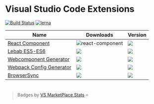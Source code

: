 # Visual Studio Code Extensions

[![Build Status](https://travis-ci.org/remicass/vscode-exts.svg?branch=master)](https://travis-ci.org/remicass/vscode-exts)
[![lerna](https://img.shields.io/badge/maintained%20with-lerna-cc00ff.svg)](https://lernajs.io/)

| Name  | Downloads  | Version |
|---|---|---|
|[React Component][1]   | ![react-component](https://vsmarketplacebadge.jeremyrajan.com/v1/VSMarketplaceBadge/badge.svg?itemName=jeremyrajan.react-component&install)   | ![](https://vsmarketplacebadge.jeremyrajan.com/v1/VSMarketplaceBadge/badge.svg?itemName=jeremyrajan.react-component&version)
|[Lebab ES5-ES6][2]   |![](https://vsmarketplacebadge.jeremyrajan.com/v1/VSMarketplaceBadge/badge.svg?itemName=jeremyrajan.vscode-lebab&install)   | ![](https://vsmarketplacebadge.jeremyrajan.com/v1/VSMarketplaceBadge/badge.svg?itemName=jeremyrajan.vscode-lebab&version) 
|[Webcomponent Generator][3]   |![](https://vsmarketplacebadge.jeremyrajan.com/v1/VSMarketplaceBadge/badge.svg?itemName=jeremyrajan.webcomponent-generator&install)   | ![](https://vsmarketplacebadge.jeremyrajan.com/v1/VSMarketplaceBadge/badge.svg?itemName=jeremyrajan.webcomponent-generator&version)
|[Webpack Config Generator][4] |![](https://vsmarketplacebadge.jeremyrajan.com/v1/VSMarketplaceBadge/badge.svg?itemName=jeremyrajan.webpack&install) | ![](https://vsmarketplacebadge.jeremyrajan.com/v1/VSMarketplaceBadge/badge.svg?itemName=jeremyrajan.webpack&version)
|[BrowserSync][5] |![](https://vsmarketplacebadge.jeremyrajan.com/v1/VSMarketplaceBadge/badge.svg?itemName=jeremyrajan.browsersync&install) | ![](https://vsmarketplacebadge.jeremyrajan.com/v1/VSMarketplaceBadge/badge.svg?itemName=jeremyrajan.browsersync&version)

#

> Badges by [VS MarketPlace Stats](https://github.com/jeremyrajan/vs-marketplace-stats) :star:

[1]: https://marketplace.visualstudio.com/items?itemName=jeremyrajan.react-component
[2]: https://marketplace.visualstudio.com/items?itemName=jeremyrajan.vscode-lebab
[3]: https://marketplace.visualstudio.com/items?itemName=jeremyrajan.webcomponent-generator
[4]: https://marketplace.visualstudio.com/items?itemName=jeremyrajan.webpack
[5]: https://marketplace.visualstudio.com/items?itemName=jeremyrajan.browsersync
